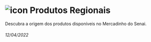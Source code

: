 # ![icon](https://user-images.githubusercontent.com/100868145/165163560-6f1e2ccf-a6d8-48db-8dd5-87eb36a245a9.png) Produtos Regionais
Descubra a origem dos produtos disponíveis no Mercadinho do Senai.

<h6>12/04/2022</h6>
